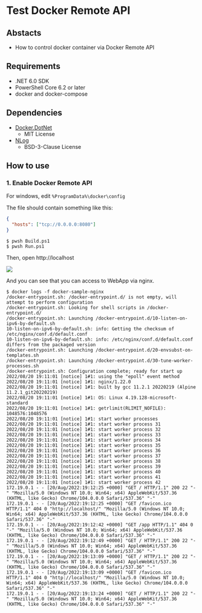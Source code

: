 # Test Docker Remote API

## Abstacts

* How to control docker container via Docker Remote API

## Requirements

* .NET 6.0 SDK
* PowerShell Core 6.2 or later
* docker and docker-compose

## Dependencies

* [Docker.DotNet](https://github.com/dotnet/Docker.DotNet)
  * MIT License
* [NLog](https://github.com/NLog/NLog)
  * BSD-3-Clause License

## How to use

### 1. Enable Docker Remote API

For windows, edit `%ProgramData%\docker\config`

The file should contain something like this:

````json
{
  "hosts": ["tcp://0.0.0.0:8080"]
}
````

````shell
$ pwsh Build.ps1
$ pwsh Run.ps1
````

Then, open http://localhost

<img src="./images/image.png" />

And you can see that you can access to WebApp via nginx.

````shell
$ docker logs -f docker-sample-nginx
/docker-entrypoint.sh: /docker-entrypoint.d/ is not empty, will attempt to perform configuration
/docker-entrypoint.sh: Looking for shell scripts in /docker-entrypoint.d/
/docker-entrypoint.sh: Launching /docker-entrypoint.d/10-listen-on-ipv6-by-default.sh
10-listen-on-ipv6-by-default.sh: info: Getting the checksum of /etc/nginx/conf.d/default.conf
10-listen-on-ipv6-by-default.sh: info: /etc/nginx/conf.d/default.conf differs from the packaged version
/docker-entrypoint.sh: Launching /docker-entrypoint.d/20-envsubst-on-templates.sh
/docker-entrypoint.sh: Launching /docker-entrypoint.d/30-tune-worker-processes.sh
/docker-entrypoint.sh: Configuration complete; ready for start up
2022/08/20 19:11:01 [notice] 1#1: using the "epoll" event method
2022/08/20 19:11:01 [notice] 1#1: nginx/1.22.0
2022/08/20 19:11:01 [notice] 1#1: built by gcc 11.2.1 20220219 (Alpine 11.2.1_git20220219)
2022/08/20 19:11:01 [notice] 1#1: OS: Linux 4.19.128-microsoft-standard
2022/08/20 19:11:01 [notice] 1#1: getrlimit(RLIMIT_NOFILE): 1048576:1048576
2022/08/20 19:11:01 [notice] 1#1: start worker processes
2022/08/20 19:11:01 [notice] 1#1: start worker process 31
2022/08/20 19:11:01 [notice] 1#1: start worker process 32
2022/08/20 19:11:01 [notice] 1#1: start worker process 33
2022/08/20 19:11:01 [notice] 1#1: start worker process 34
2022/08/20 19:11:01 [notice] 1#1: start worker process 35
2022/08/20 19:11:01 [notice] 1#1: start worker process 36
2022/08/20 19:11:01 [notice] 1#1: start worker process 37
2022/08/20 19:11:01 [notice] 1#1: start worker process 38
2022/08/20 19:11:01 [notice] 1#1: start worker process 39
2022/08/20 19:11:01 [notice] 1#1: start worker process 40
2022/08/20 19:11:01 [notice] 1#1: start worker process 41
2022/08/20 19:11:01 [notice] 1#1: start worker process 42
172.19.0.1 - - [20/Aug/2022:19:12:25 +0000] "GET / HTTP/1.1" 200 22 "-" "Mozilla/5.0 (Windows NT 10.0; Win64; x64) AppleWebKit/537.36 (KHTML, like Gecko) Chrome/104.0.0.0 Safari/537.36" "-"
172.19.0.1 - - [20/Aug/2022:19:12:25 +0000] "GET /favicon.ico HTTP/1.1" 404 0 "http://localhost/" "Mozilla/5.0 (Windows NT 10.0; Win64; x64) AppleWebKit/537.36 (KHTML, like Gecko) Chrome/104.0.0.0 Safari/537.36" "-"
172.19.0.1 - - [20/Aug/2022:19:12:42 +0000] "GET /app HTTP/1.1" 404 0 "-" "Mozilla/5.0 (Windows NT 10.0; Win64; x64) AppleWebKit/537.36 (KHTML, like Gecko) Chrome/104.0.0.0 Safari/537.36" "-"
172.19.0.1 - - [20/Aug/2022:19:12:49 +0000] "GET / HTTP/1.1" 200 22 "-" "Mozilla/5.0 (Windows NT 10.0; Win64; x64) AppleWebKit/537.36 (KHTML, like Gecko) Chrome/104.0.0.0 Safari/537.36" "-"
172.19.0.1 - - [20/Aug/2022:19:13:09 +0000] "GET / HTTP/1.1" 200 22 "-" "Mozilla/5.0 (Windows NT 10.0; Win64; x64) AppleWebKit/537.36 (KHTML, like Gecko) Chrome/104.0.0.0 Safari/537.36" "-"
172.19.0.1 - - [20/Aug/2022:19:13:09 +0000] "GET /favicon.ico HTTP/1.1" 404 0 "http://localhost/" "Mozilla/5.0 (Windows NT 10.0; Win64; x64) AppleWebKit/537.36 (KHTML, like Gecko) Chrome/104.0.0.0 Safari/537.36" "-"
172.19.0.1 - - [20/Aug/2022:19:13:24 +0000] "GET / HTTP/1.1" 200 22 "-" "Mozilla/5.0 (Windows NT 10.0; Win64; x64) AppleWebKit/537.36 (KHTML, like Gecko) Chrome/104.0.0.0 Safari/537.36" "-"
````